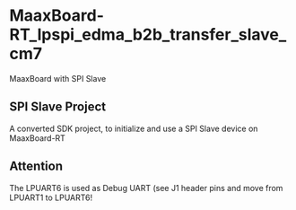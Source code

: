 # MaaxBoard-RT_lpspi_edma_b2b_transfer_slave_cm7
 MaaxBoard with SPI Slave

## SPI Slave Project
A converted SDK project, to initialize and use a SPI Slave device
on MaaxBoard-RT

## Attention
The LPUART6 is used as Debug UART (see J1 header pins and move from\
LPUART1 to LPUART6!


